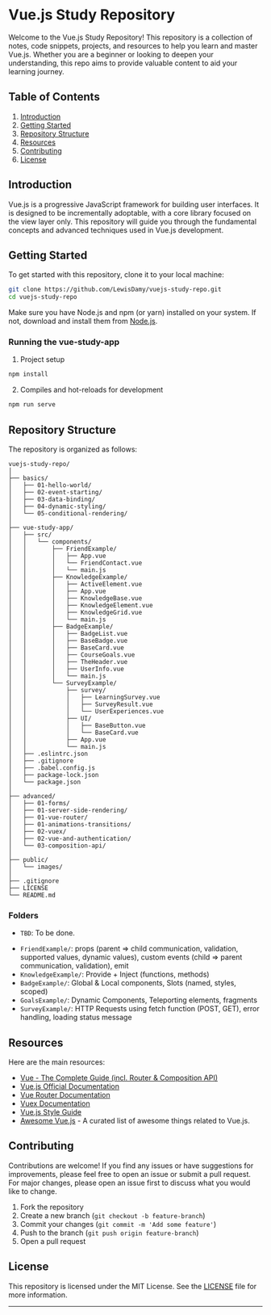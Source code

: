 # Vue.js Study Repository

Welcome to the Vue.js Study Repository! This repository is a collection of notes, code snippets, projects, and resources to help you learn and master Vue.js. Whether you are a beginner or looking to deepen your understanding, this repo aims to provide valuable content to aid your learning journey.

## Table of Contents

1. [Introduction](#introduction)
2. [Getting Started](#getting-started)
3. [Repository Structure](#repository-structure)
4. [Resources](#resources)
5. [Contributing](#contributing)
6. [License](#license)

## Introduction

Vue.js is a progressive JavaScript framework for building user interfaces. It is designed to be incrementally adoptable, with a core library focused on the view layer only. This repository will guide you through the fundamental concepts and advanced techniques used in Vue.js development.

## Getting Started

To get started with this repository, clone it to your local machine:

```bash
git clone https://github.com/LewisDamy/vuejs-study-repo.git
cd vuejs-study-repo
```

Make sure you have Node.js and npm (or yarn) installed on your system. If not, download and install them from [Node.js](https://nodejs.org/).

### Running the vue-study-app

1. Project setup

```bash
npm install
```

2. Compiles and hot-reloads for development

```bash
npm run serve
```

## Repository Structure

The repository is organized as follows:

```
vuejs-study-repo/
│
├── basics/
│   ├── 01-hello-world/
│   ├── 02-event-starting/
│   ├── 03-data-binding/
│   ├── 04-dynamic-styling/
│   └── 05-conditional-rendering/
│
├── vue-study-app/
│   ├── src/
│   │   └── components/
│   │       ├── FriendExample/
│   │       │   ├── App.vue
│   │       │   └── FriendContact.vue
│   │       │   └── main.js
│   │       ├── KnowledgeExample/
│   │       │   ├── ActiveElement.vue
│   │       │   ├── App.vue
│   │       │   ├── KnowledgeBase.vue
│   │       │   ├── KnowledgeElement.vue
│   │       │   ├── KnowledgeGrid.vue
│   │       │   └── main.js
│   │       ├── BadgeExample/
│   │       │   ├── BadgeList.vue
│   │       │   ├── BaseBadge.vue
│   │       │   ├── BaseCard.vue
│   │       │   ├── CourseGoals.vue
│   │       │   ├── TheHeader.vue
│   │       │   ├── UserInfo.vue
│   │       │   └── main.js
│   │       └── SurveyExample/
│   │           ├── survey/
│   │           │   ├── LearningSurvey.vue
│   │           │   ├── SurveyResult.vue
│   │           │   └── UserExperiences.vue
│   │           ├── UI/
│   │           │   ├── BaseButton.vue
│   │           │   └── BaseCard.vue
│   │           ├── App.vue
│   │           └── main.js
│   ├── .eslintrc.json
│   ├── .gitignore
│   ├── .babel.config.js
│   ├── package-lock.json
│   └── package.json
│
├── advanced/
│   ├── 01-forms/
│   ├── 01-server-side-rendering/
│   ├── 01-vue-router/
│   ├── 01-animations-transitions/
│   ├── 02-vuex/
│   ├── 02-vue-and-authentication/
│   └── 03-composition-api/
│
├── public/
│   └── images/
│
├── .gitignore
├── LICENSE
└── README.md
```

### Folders

- `TBD`: To be done.
<!--
- `basics/`: Fundamental concepts and simple examples.
- `components/`: Working with components, props, events, and more.
- `advanced/`: Advanced topics such as state management with Vuex, routing with Vue Router, and server-side rendering.
- `public/`: Public assets used in examples and projects. -->
- `FriendExample/`: props (parent => child communication, validation, supported values, dynamic values), custom events (child => parent communication, validation), emit
- `KnowledgeExample/`: Provide + Inject (functions, methods)
- `BadgeExample/`: Global & Local components, Slots (named, styles, scoped)
- `GoalsExample/`: Dynamic Components, Teleporting elements, fragments
- `SurveyExample/`: HTTP Requests using fetch function (POST, GET), error handling, loading status message

## Resources

Here are the main resources:

- [Vue - The Complete Guide (incl. Router & Composition API)](https://www.udemy.com/course/vuejs-2-the-complete-guide/)
- [Vue.js Official Documentation](https://vuejs.org/v2/guide/)
- [Vue Router Documentation](https://router.vuejs.org/)
- [Vuex Documentation](https://vuex.vuejs.org/)
- [Vue.js Style Guide](https://vuejs.org/v2/style-guide/)
- [Awesome Vue.js](https://github.com/vuejs/awesome-vue) - A curated list of awesome things related to Vue.js.

## Contributing

Contributions are welcome! If you find any issues or have suggestions for improvements, please feel free to open an issue or submit a pull request. For major changes, please open an issue first to discuss what you would like to change.

1. Fork the repository
2. Create a new branch (`git checkout -b feature-branch`)
3. Commit your changes (`git commit -m 'Add some feature'`)
4. Push to the branch (`git push origin feature-branch`)
5. Open a pull request

## License

This repository is licensed under the MIT License. See the [LICENSE](LICENSE) file for more information.

---
